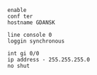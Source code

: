 ```shell
enable
conf ter
hostname GDANSK
```
```shell
line console 0
loggin synchronous
```
```shell
int gi 0/0
ip address - 255.255.255.0
no shut
```
